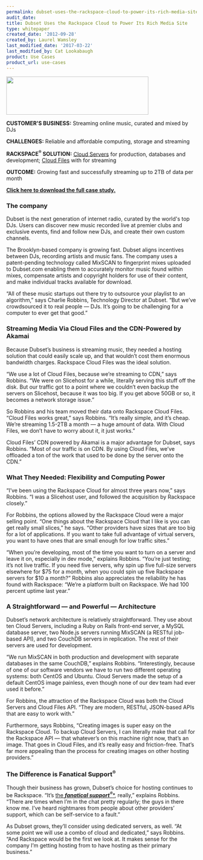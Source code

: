 ```yaml
---
permalink: dubset-uses-the-rackspace-cloud-to-power-its-rich-media-site/
audit_date:
title: Dubset Uses the Rackspace Cloud to Power Its Rich Media Site
type: whitepaper
created_date: '2012-09-28'
created_by: Laurel Wamsley
last_modified_date: '2017-03-22'
last_modified_by: Cat Lookabaugh
product: Use Cases
product_url: use-cases
---
```


<a href="http://dubset.com/">
   <img src="{% asset_path use-cases/dubset-uses-the-rackspace-cloud-to-power-its-rich-media-site/Dubset_logo_color_print1.png %}" width="376" height="101" />
</a>

**CUSTOMER'S BUSINESS:** Streaming online music, curated and mixed by DJs

**CHALLENGES:** Reliable and affordable computing, storage and streaming

**RACKSPACE<sup>&reg;</sup> SOLUTION:** [Cloud
Servers](http://www.rackspace.com/cloud/cloud_hosting_products/servers/)
for production, databases and development; [Cloud
Files](http://www.rackspace.com/cloud/cloud_hosting_products/files/)
with for streaming

**OUTCOME:** Growing fast and successfully streaming up to 2TB of data
per month

**[Click here to download the full case
study.](http://c1776742.r42.cf0.rackcdn.com/downloads/pdfs/CaseStudy_Dubset.pdf)**

### The company

Dubset is the next generation of internet radio, curated by the world's
top DJs. Users can discover new music recorded live at premier clubs and
exclusive events, find and follow new DJs, and create their own custom
channels.

The Brooklyn-based company is growing fast. Dubset aligns incentives
between DJs, recording artists and music fans. The company uses a
patent-pending technology called MixSCAN to fingerprint mixes uploaded
to Dubset.com enabling them to accurately monitor music found within
mixes, compensate artists and copyright holders for use of their
content, and make individual tracks available for download.

“All of these music startups out there try to outsource your playlist to
an algorithm,” says Charlie Robbins, Technology Director at Dubset. “But
we’ve crowdsourced it to real people — DJs. It’s going to be challenging
for a computer to ever get that good.”

### Streaming Media Via Cloud Files and the CDN-Powered by Akamai

Because Dubset’s business is streaming music, they needed a hosting
solution that could easily scale up, and that wouldn’t cost them
enormous bandwidth charges. Rackspace Cloud Files was the ideal
solution.

“We use a lot of Cloud Files, because we’re streaming to CDN,” says
Robbins. “We were on Slicehost for a while, literally serving this stuff
off the disk. But our traffic got to a point where we couldn’t even
backup the servers on Slicehost, because it was too big. If you get
above 50GB or so, it becomes a network storage issue.”

So Robbins and his team moved their data onto Rackspace Cloud Files.
“Cloud Files works great,” says Robbins. “It’s really simple, and it’s
cheap. We’re streaming 1.5-2TB a month — a huge amount of data. With
Cloud Files, we don’t have to worry about it, it just works.”

Cloud Files’ CDN powered by Akamai is a major advantage for Dubset, says
Robbins. “Most of our traffic is on CDN. By using Cloud Files, we’ve
offloaded a ton of the work that used to be done by the server onto the
CDN.”

### What They Needed: Flexibility and Computing Power

“I’ve been using the Rackspace Cloud for almost three years now,” says
Robbins. “I was a Slicehost user, and followed the acquisition by
Rackspace closely.”

For Robbins, the options allowed by the Rackspace Cloud were a major
selling point. “One things about the Rackspace Cloud that I like is you
can get really small slices,” he says. “Other providers have sizes that
are too big for a lot of applications. If you want to take full
advantage of virtual servers, you want to have ones that are small
enough for low traffic sites.”

“When you’re developing, most of the time you want to turn on a server
and leave it on, especially in dev mode,” explains Robbins. “You’re just
testing; it’s not live traffic. If you need five servers, why spin up
five full-size servers elsewhere for $75 for a month, when you could
spin up five Rackspace servers for $10 a month?”
Robbins also appreciates the reliability he has found with Rackspace:
“We’re a platform built on Rackspace. We had 100 percent uptime last
year.”

### A Straightforward — and Powerful — Architecture

Dubset’s network architecture is relatively straightforward. They use
about ten Cloud Servers, including a Ruby on Rails front-end server, a
MySQL database server, two Node.js servers running MixSCAN (a RESTful
job-based API), and two CouchDB servers in replication. The rest of
their servers are used for development.

“We run MixSCAN in both production and development with separate
databases in the same CouchDB,” explains Robbins. “Interestingly,
because of one of our software vendors we have to run two different
operating systems: both CentOS and Ubuntu. Cloud Servers made the setup
of a default CentOS image painless, even though none of our dev team had
ever used it before.”

For Robbins, the attraction of the Rackspace Cloud was both the Cloud
Servers and Cloud Files API. “They are modern, RESTful, JSON-based APIs
that are easy to work with.”

Furthermore, says Robbins, “Creating images is super easy on the
Rackspace Cloud. To backup Cloud Servers, I can literally make that call
for the Rackspace API — that whatever’s on this machine right now,
that’s an image. That goes in Cloud Files, and it’s really easy and
friction-free. That’s far more appealing than the process for creating
images on other hosting providers.”

### The Difference is Fanatical Support<sup>&reg;</sup>

Though their business has grown, Dubset’s choice for hosting continues
to be Rackspace. “It’s [the ***fanatical
support<sup>&reg;</sup>****](http://www.rackspace.com/whyrackspace/support/),
really,” explains Robbins. “There are times when I’m in the chat pretty
regularly; the guys in there know me. I’ve heard nightmares from people
about other providers’ support, which can be self-service to a fault.”

As Dubset grows, they’ll consider using dedicated servers, as well. “At
some point we will use a combo of cloud and dedicated,” says Robbins.
“And Rackspace would be the first we look at. It makes sense for the
company I’m getting hosting from to have hosting as their primary
business.”
